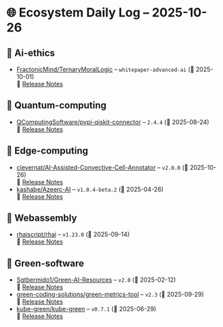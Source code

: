 # 🌐 Ecosystem Daily Log – 2025-10-26

## 🔹 Ai-ethics
- [FractonicMind/TernaryMoralLogic](https://github.com/FractonicMind/TernaryMoralLogic/releases/tag/whitepaper-advanced-ai) – `whitepaper-advanced-ai` (📅 2025-10-01)  
  🔗 [Release Notes](https://github.com/FractonicMind/TernaryMoralLogic/releases/tag/whitepaper-advanced-ai)

## 🔹 Quantum-computing
- [QComputingSoftware/pypi-qiskit-connector](https://github.com/QComputingSoftware/pypi-qiskit-connector/releases/tag/2.4.4) – `2.4.4` (📅 2025-08-24)  
  🔗 [Release Notes](https://github.com/QComputingSoftware/pypi-qiskit-connector/releases/tag/2.4.4)

## 🔹 Edge-computing
- [clevernat/AI-Assisted-Convective-Cell-Annotator](https://github.com/clevernat/AI-Assisted-Convective-Cell-Annotator/releases/tag/v2.0.0) – `v2.0.0` (📅 2025-10-26)  
  🔗 [Release Notes](https://github.com/clevernat/AI-Assisted-Convective-Cell-Annotator/releases/tag/v2.0.0)
- [kashabe/Azeerc-AI](https://github.com/kashabe/Azeerc-AI/releases/tag/v1.0.4-beta.2) – `v1.0.4-beta.2` (📅 2025-04-26)  
  🔗 [Release Notes](https://github.com/kashabe/Azeerc-AI/releases/tag/v1.0.4-beta.2)

## 🔹 Webassembly
- [rhaiscript/rhai](https://github.com/rhaiscript/rhai/releases/tag/v1.23.0) – `v1.23.0` (📅 2025-09-14)  
  🔗 [Release Notes](https://github.com/rhaiscript/rhai/releases/tag/v1.23.0)

## 🔹 Green-software
- [Sgtbermido1/Green-AI-Resources](https://github.com/Sgtbermido1/Green-AI-Resources/releases/tag/v2.0) – `v2.0` (📅 2025-02-12)  
  🔗 [Release Notes](https://github.com/Sgtbermido1/Green-AI-Resources/releases/tag/v2.0)
- [green-coding-solutions/green-metrics-tool](https://github.com/green-coding-solutions/green-metrics-tool/releases/tag/v2.3) – `v2.3` (📅 2025-09-29)  
  🔗 [Release Notes](https://github.com/green-coding-solutions/green-metrics-tool/releases/tag/v2.3)
- [kube-green/kube-green](https://github.com/kube-green/kube-green/releases/tag/v0.7.1) – `v0.7.1` (📅 2025-06-29)  
  🔗 [Release Notes](https://github.com/kube-green/kube-green/releases/tag/v0.7.1)